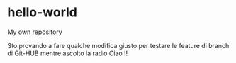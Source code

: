 # hello-world
My own repository 

Sto provando a fare qualche modifica giusto per testare le feature di branch di Git-HUB
mentre ascolto la radio
Ciao !!

